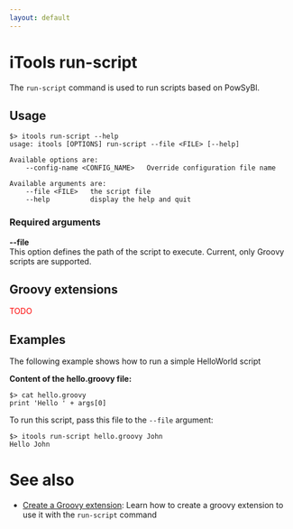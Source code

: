 ```yaml
---
layout: default
---
```


# iTools run-script

The `run-script` command is used to run scripts based on PowSyBl.
 
## Usage
```
$> itools run-script --help
usage: itools [OPTIONS] run-script --file <FILE> [--help]

Available options are:
    --config-name <CONFIG_NAME>   Override configuration file name

Available arguments are:
    --file <FILE>   the script file
    --help          display the help and quit
```

### Required arguments

**\-\-file**  
This option defines the path of the script to execute. Current, only Groovy scripts are supported.

## Groovy extensions
<span style="color: red">TODO</span>

## Examples
The following example shows how to run a simple HelloWorld script

**Content of the hello.groovy file:**
```
$> cat hello.groovy
print 'Hello ' + args[0]
```

To run this script, pass this file to the `--file` argument:
```
$> itools run-script hello.groovy John
Hello John
```

# See also
- [Create a Groovy extension](): Learn how to create a groovy extension to use it with the `run-script` command
